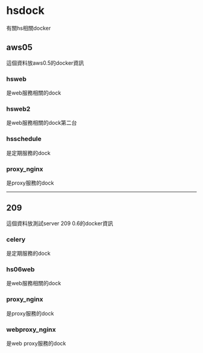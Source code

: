 # hsdock
有關hs相關docker

## aws05
   這個資料放aws0.5的docker資訊
   
### hsweb
是web服務相關的dock

### hsweb2
是web服務相關的dock第二台

### hsschedule
是定期服務的dock

### proxy_nginx
是proxy服務的dock

--------------------------------
## 209
   這個資料放測試server 209 0.6的docker資訊
   
### celery
是定期服務的dock
### hs06web
是web服務相關的dock
### proxy_nginx
是proxy服務的dock
### webproxy_nginx
是web proxy服務的dock
 